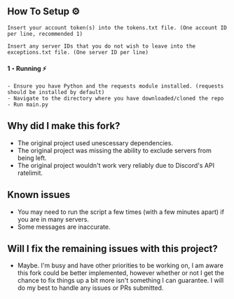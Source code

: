 ## How To Setup :gear:
  
```
Insert your account token(s) into the tokens.txt file. (One account ID per line, recommended 1)
```

```
Insert any server IDs that you do not wish to leave into the exceptions.txt file. (One server ID per line)
```
  
#### 1・Running :zap:
```
- Ensure you have Python and the requests module installed. (requests should be installed by default)
- Navigate to the directory where you have downloaded/cloned the repo
- Run main.py

```

## Why did I make this fork?

- The original project used unescessary dependencies.
- The original project was missing the ability to exclude servers from being left.
- The original project wouldn't work very reliably due to Discord's API ratelimit. 


## Known issues

- You may need to run the script a few times (with a few minutes apart) if you are in many servers. 
- Some messages are inaccurate.

## Will I fix the remaining issues with this project?

- Maybe. I'm busy and have other priorities to be working on, I am aware this fork could be better implemented, however whether or not I get the chance to fix things up a bit more isn't something I can guarantee. I will do my best to handle any issues or PRs submitted.
